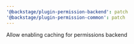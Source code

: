 ```yaml
---
'@backstage/plugin-permission-backend': patch
'@backstage/plugin-permission-common': patch
---
```


Allow enabling caching for permissions backend

